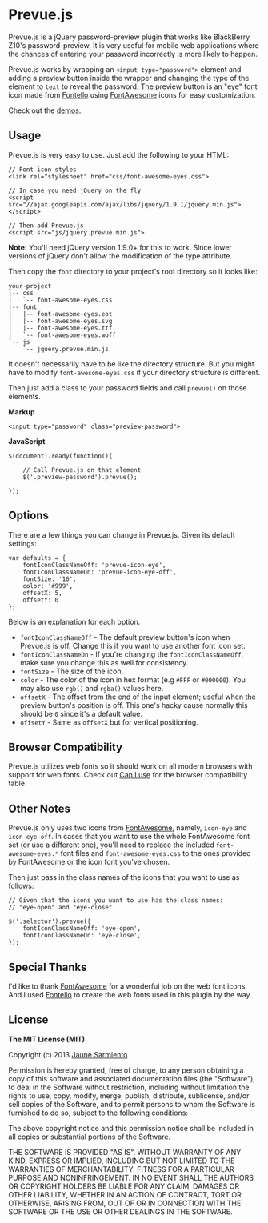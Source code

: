 # Prevue.js

Prevue.js is a jQuery password-preview plugin that works like
BlackBerry Z10's password-preview. It is very useful for mobile web
applications where the chances of entering your password incorrectly
is more likely to happen.

Prevue.js works by wrapping an `<input type="password">` element
and adding a preview button inside the wrapper and changing the type of
the element to `text` to reveal the password. The preview button
is an "eye" font icon made from [Fontello] using [FontAwesome] icons
for easy customization.

Check out the [demos].


## Usage

Prevue.js is very easy to use. Just add the following to your HTML:

	// Font icon styles
	<link rel="stylesheet" href="css/font-awesome-eyes.css">

	// In case you need jQuery on the fly
	<script src="//ajax.googleapis.com/ajax/libs/jquery/1.9.1/jquery.min.js"></script>

	// Then add Prevue.js
	<script src="js/jquery.prevue.min.js">

__Note:__ You'll need jQuery version 1.9.0+ for this to work. Since lower versions
of jQuery don't allow the modification of the type attribute.

Then copy the `font` directory to your project's root directory so it looks like:

	your-project
	|-- css
	|   `-- font-awesome-eyes.css
	|-- font
	|   |-- font-awesome-eyes.eot
	|   |-- font-awesome-eyes.svg
	|   |-- font-awesome-eyes.ttf
	|   `-- font-awesome-eyes.woff
	`-- js
	    `-- jquery.prevue.min.js

It doesn't necessarily have to be like the directory structure. But you might
have to modify `font-awesome-eyes.css` if your directory structure is different.

Then just add a class to your password fields and call `prevue()` on those elements.

__Markup__
	
	<input type="password" class="preview-password">

__JavaScript__

	$(document).ready(function(){

		// Call Prevue.js on that element
		$('.preview-password').prevue();

	});


## Options

There are a few things you can change in Prevue.js. Given its
default settings:
	
	var defaults = {
		fontIconClassNameOff: 'prevue-icon-eye',
		fontIconClassNameOn: 'prevue-icon-eye-off',
		fontSize: '16',
		color: '#999',
		offsetX: 5, 
		offsetY: 0
	};

Below is an explanation for each option.

* `fontIconClassNameOff` - The default preview button's icon when Prevue.js is off.
Change this if you want to use another font icon set.
* `fontIconClassNameOn` - If you're changing the `fontIconClassNameOff`, make sure
you change this as well for consistency.
* `fontSize` - The size of the icon.
* `color` - The color of the icon in hex format (e.g `#FFF` or `#000000`). You may also
use `rgb()` and `rgba()` values here.
* `offsetX` - The offset from the end of the input element; useful when the preview 
button's position is off. This one's hacky cause normally this should be `0` since it's
a default value.
* `offsetY` - Same as `offsetX` but for vertical positioning.


## Browser Compatibility

Prevue.js utilizes web fonts so it should work on all modern browsers with
support for web fonts. Check out [Can I use] for the browser compatibility
table.


## Other Notes

Prevue.js only uses two icons from [FontAwesome], namely, `icon-eye` and `icon-eye-off`.
In cases that you want to use the whole FontAwesome font set (or use a different one), 
you'll need to replace the included `font-awesome-eyes.*` font files and 
`font-awesome-eyes.css` to the ones provided by FontAwesome or the icon font you've chosen.

Then just pass in the class names of the icons that you want to use as follows:
	
	// Given that the icons you want to use has the class names: 
	// "eye-open" and "eye-close"

	$('.selector').prevue({
		fontIconClassNameOff: 'eye-open',
		fontIconClassNameOn: 'eye-close',
	});


## Special Thanks

I'd like to thank [FontAwesome] for a wonderful job on the web font icons. And I used 
[Fontello] to create the web fonts used in this plugin by the way.


## License

__The MIT License (MIT)__

Copyright (c) 2013 [Jaune Sarmiento]

Permission is hereby granted, free of charge, to any person obtaining a copy of this software and associated documentation files (the "Software"), to deal in the Software without restriction, including without limitation the rights to use, copy, modify, merge, publish, distribute, sublicense, and/or sell copies of the Software, and to permit persons to whom the Software is furnished to do so, subject to the following conditions:

The above copyright notice and this permission notice shall be included in all copies or substantial portions of the Software.

THE SOFTWARE IS PROVIDED "AS IS", WITHOUT WARRANTY OF ANY KIND, EXPRESS OR IMPLIED, INCLUDING BUT NOT LIMITED TO THE WARRANTIES OF MERCHANTABILITY, FITNESS FOR A PARTICULAR PURPOSE AND NONINFRINGEMENT. IN NO EVENT SHALL THE AUTHORS OR COPYRIGHT HOLDERS BE LIABLE FOR ANY CLAIM, DAMAGES OR OTHER LIABILITY, WHETHER IN AN ACTION OF CONTRACT, TORT OR OTHERWISE, ARISING FROM, OUT OF OR IN CONNECTION WITH THE SOFTWARE OR THE USE OR OTHER DEALINGS IN THE SOFTWARE.


[Fontello]: http://fontello.com/
[FontAwesome]: http://fortawesome.github.io/Font-Awesome/
[demos]: https://github.com/jaunesarmiento/prevue.js/tree/master/examples/
[Jaune Sarmiento]: http://jaunesarmiento.me/
[Can I use]: http://caniuse.com/fontface